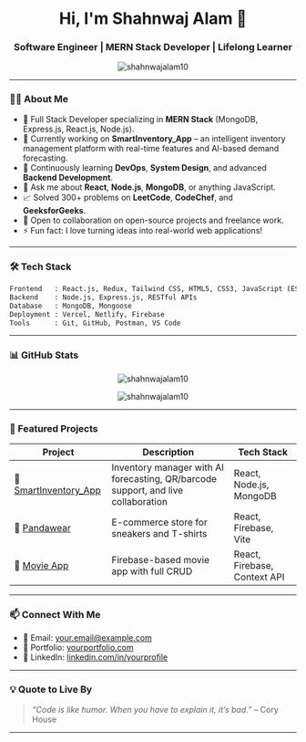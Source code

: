<h1 align="center">Hi, I'm Shahnwaj Alam 👋</h1>
<h3 align="center">Software Engineer | MERN Stack Developer | Lifelong Learner</h3>

<p align="center">
  <img src="https://komarev.com/ghpvc/?username=shahnwajalam10&label=Profile+Views&color=0e75b6&style=flat" alt="shahnwajalam10" />
</p>

---

### 🧑‍💻 About Me

- 💼 Full Stack Developer specializing in **MERN Stack** (MongoDB, Express.js, React.js, Node.js).
- 🔭 Currently working on **SmartInventory_App** – an intelligent inventory management platform with real-time features and AI-based demand forecasting.
- 🌱 Continuously learning **DevOps**, **System Design**, and advanced **Backend Development**.
- 💬 Ask me about **React**, **Node.js**, **MongoDB**, or anything JavaScript.
- 📈 Solved 300+ problems on **LeetCode**, **CodeChef**, and **GeeksforGeeks**.
- 🤝 Open to collaboration on open-source projects and freelance work.
- ⚡ Fun fact: I love turning ideas into real-world web applications!

---

### 🛠️ Tech Stack

```bash
Frontend   : React.js, Redux, Tailwind CSS, HTML5, CSS3, JavaScript (ES6+)
Backend    : Node.js, Express.js, RESTful APIs
Database   : MongoDB, Mongoose
Deployment : Vercel, Netlify, Firebase
Tools      : Git, GitHub, Postman, VS Code
```

---

### 📊 GitHub Stats

<p align="center">
  <img src="https://github-readme-stats.vercel.app/api?username=shahnwajalam10&show_icons=true&theme=github_dark" alt="shahnwajalam10" />
</p>
<p align="center">
  <img src="https://github-readme-streak-stats.herokuapp.com/?user=shahnwajalam10&theme=github-dark" alt="shahnwajalam10" />
</p>

---

### 📌 Featured Projects

| Project | Description | Tech Stack |
|--------|-------------|------------|
| 🔗 [SmartInventory_App](https://github.com/shahnwajalam10/SmartInventory_App) | Inventory manager with AI forecasting, QR/barcode support, and live collaboration | React, Node.js, MongoDB |
| 🔗 [Pandawear](https://github.com/shahnwajalam10/pandawear) | E-commerce store for sneakers and T-shirts | React, Firebase, Vite |
| 🔗 [Movie App](https://github.com/shahnwajalam10/movie-app) | Firebase-based movie app with full CRUD | React, Firebase, Context API |

---

### 📫 Connect With Me

- 📧 Email: [your.email@example.com](mailto:your.email@example.com)
- 💼 Portfolio: [yourportfolio.com](https://yourportfolio.com)
- 🔗 LinkedIn: [linkedin.com/in/yourprofile](https://linkedin.com/in/yourprofile)

---

### 💡 Quote to Live By

> *“Code is like humor. When you have to explain it, it’s bad.”* – Cory House

---
